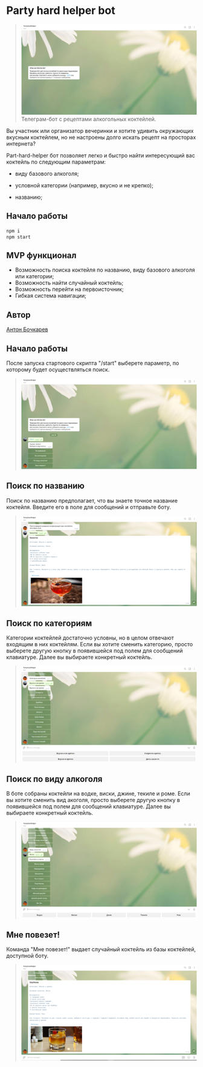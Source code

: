 # Party hard helper bot
>![screenshot](readme-asset/phh-start.png)
Телеграм-бот с рецептами алкогольных коктейлей.

Вы участник или организатор вечеринки и хотите удивить окружающих вкусным коктейлем, но не настроены долго искать рецепт на просторах интернета?

Part-hard-helper бот позволяет легко и быстро найти интересующий вас коктейль по следующим параметрам:

- виду базового алкоголя;

- условной категории (например, вкусно и не крепко);

- названию;

## Начало работы
```
npm i
npm start
```

## MVP функционал
- Возможность поиска коктейля по названию, виду базового алкоголя или категории;
- Возможность найти случайный коктейль;
- Возможность перейти на первоисточник;
- Гибкая система навигации;

## Автор
[Антон Бочкарев](https://github.com/anbochkarev1991)

## Начало работы
После запуска стартового скрипта "/start" выберете параметр, по которому будет осуществляться поиск.
>![screenshot](readme-asset/phh-menu.png)

## Поиск по названию
Поиск по названию предполагает, что вы знаете точное название коктейля. Введите его в поле для сообщений и отправьте боту.
>![screenshot](readme-asset/phh-byname.png)

## Поиск по категориям
Категории коктейлей достаточно условны, но в целом отвечают входящим в них коктейлям. 
Если вы хотите сменить категорию, просто выберете другую кнопку в появившейся под полем для сообщений клавиатуре.
Далее вы выбираете конкретный коктейль.
>![screenshot](readme-asset/phh-bycategory.png)

## Поиск по виду алкоголя
В боте собраны коктейли на водке, виски, джине, текиле и роме.
Если вы хотите сменить вид акоголя, просто выберете другую кнопку в появившейся под полем для сообщений клавиатуре.
Далее вы выбираете конкретный коктейль.
>![screenshot](readme-asset/phh-byalco.png)

## Мне повезет!
Команда "Мне повезет!" выдает случайный коктейль из базы коктейлей, доступной боту.
>![screenshot](readme-asset/phh-luck.png)
